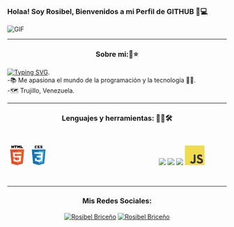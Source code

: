 ###   Holaa! Soy Rosibel, Bienvenidos a mi Perfil de GITHUB 💜💻 
 
<img alt="GIF" src="https://i.pinimg.com/originals/d4/7b/ab/d47babc4a6066749430a4a4e3abfd8b4.gif" width = 400/>

<hr>
<h3 align="center">Sobre mi:🙆⭐ </h3>
<p align="center">
 
 [![Typing SVG](https://readme-typing-svg.herokuapp.com?font=Fira+Code&pause=1000&color=4C2CF7&width=435&lines=Ing.+de+Computaci%C3%B3n+)](https://git.io/typing-svg).
 <br>
  -📚 Me apasiona el mundo de la programación y la tecnología 👩‍💻.<br>
  -🗺️ Trujillo, Venezuela.
</p>


<hr>
<!-- LENGUAJES Y HERRAMIENTAS -->
<h3 align="center">Lenguajes y herramientas: 👩‍💻🛠️ </h3>

<br />  

<p align="center">

 <code ><img alt="HTML5" height="45rem" src="https://raw.githubusercontent.com/github/explore/80688e429a7d4ef2fca1e82350fe8e3517d3494d/topics/html/html.png" /></code>
<code><img alt="CSS3" height="45rem" src="https://raw.githubusercontent.com/github/explore/80688e429a7d4ef2fca1e82350fe8e3517d3494d/topics/css/css.png" /></code>
<code style="margin-left:250px"><img height="45rem" src="https://img.icons8.com/color/2x/bootstrap.png" /></code>
<code><img height="45rem" src="https://encrypted-tbn0.gstatic.com/images?q=tbn:ANd9GcSk1QLwMgsIRkJxBtKZmsB6Xzrr1hVNiWQElQ&s"></code>
<code><img height="45rem" src="https://cdn3d.iconscout.com/3d/free/thumb/free-tailwind-9294852-7577995.png?f=webp"></code>
<code><img height="45rem" src="https://raw.githubusercontent.com/github/explore/80688e429a7d4ef2fca1e82350fe8e3517d3494d/topics/javascript/javascript.png"></code>

</p>
<br />
<hr> 
 
<h3 align="center"> Mis Redes Sociales:</h3>
<p align="center">
<a href="https://www.linkedin.com/in/rosibel-marin%C3%A9-brice%C3%B1o-barreto-0aa774151/" target="blank"><img align="center" src="https://raw.githubusercontent.com/rahuldkjain/github-profile-readme-generator/master/src/images/icons/Social/linked-in-alt.svg" alt="Rosibel Briceño" height="30" width="40" /></a>
<a href="https://instagram.com/Rosibelb95" target="blank"><img align="center" src="https://raw.githubusercontent.com/rahuldkjain/github-profile-readme-generator/master/src/images/icons/Social/instagram.svg" alt="Rosibel Briceño" height="30" width="40" /></a>
</p>




<!--
**rosibelb95/rosibelb95** is a ✨ _special_ ✨ repository because its `README.md` (this file) appears on your GitHub profile.

Here are some ideas to get you started:

- 🔭 I’m currently working on ...
- 🌱 I’m currently learning ...
- 👯 I’m looking to collaborate on ...
- 🤔 I’m looking for help with ...
- 💬 Ask me about ...
- 📫 How to reach me: ...
- 😄 Pronouns: ...
- ⚡ Fun fact: ...
-->
  
